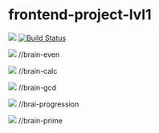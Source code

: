 # frontend-project-lvl1
<a href="https://codeclimate.com/github/roksana-z/frontend-project-lvl1/maintainability"><img src="https://api.codeclimate.com/v1/badges/32536ad1f28a6a23a980/maintainability" /></a> 
[![Build Status](https://travis-ci.com/roksana-z/frontend-project-lvl1.svg?branch=master)](https://travis-ci.com/roksana-z/frontend-project-lvl1)

<a href="https://asciinema.org/a/qIRfa6pPp291aG3PyAS4n8a86" target="_blank"><img src="https://asciinema.org/a/qIRfa6pPp291aG3PyAS4n8a86.svg" /></a> //brain-even

<a href="https://asciinema.org/a/xWoVO2fNAPROZGclZRgcWsH9f" target="_blank"><img src="https://asciinema.org/a/xWoVO2fNAPROZGclZRgcWsH9f.svg" /></a> //brain-calc

<a href="https://asciinema.org/a/w32hvbCFECuk040R2DnLx1UEU" target="_blank"><img src="https://asciinema.org/a/w32hvbCFECuk040R2DnLx1UEU.svg" /></a> //brain-gcd

<a href="https://asciinema.org/a/oFHcRMNUuTv4c0qxY6rsVNI4p" target="_blank"><img src="https://asciinema.org/a/oFHcRMNUuTv4c0qxY6rsVNI4p.svg" /></a> //brai-progression

<a href="https://asciinema.org/a/UaKPAPQ62lF5VCiynZETwDgtt" target="_blank"><img src="https://asciinema.org/a/UaKPAPQ62lF5VCiynZETwDgtt.svg" /></a>  //brain-prime
